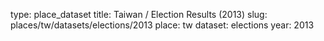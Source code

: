 type: place_dataset
title: Taiwan / Election Results (2013)
slug: places/tw/datasets/elections/2013
place: tw
dataset: elections
year: 2013
